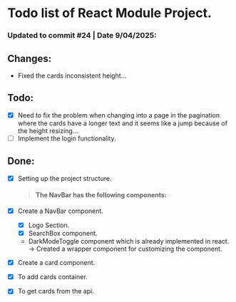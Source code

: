 # Todo list of React Module Project.

### Updated to commit #24 | Date 9/04/2025:

## Changes:

- Fixed the cards inconsistent height...

## Todo:

- [x] Need to fix the problem when changing into a page in the pagination where the cards have a longer text and it seems like a jump because of the height resizing...
- [ ] Implement the login functionality.

## Done:

- [x] Setting up the project structure.

  > #### The NavBar has the following components:

- [x] Create a NavBar component.

  - [x] Logo Section.
  - [x] SearchBox component.
  - DarkModeToggle component which is already implemented in react. -> Created a wrapper component for customizing the component.

- [x] Create a card component.

- [x] To add cards container.
- [x] To get cards from the api.
